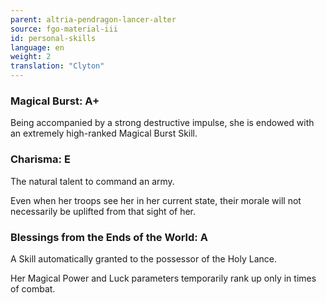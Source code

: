 ```yaml
---
parent: altria-pendragon-lancer-alter
source: fgo-material-iii
id: personal-skills
language: en
weight: 2
translation: "Clyton"
---
```


### Magical Burst: A+

Being accompanied by a strong destructive impulse, she is endowed with an extremely high-ranked Magical Burst Skill.

### Charisma: E

The natural talent to command an army.

Even when her troops see her in her current state, their morale will not necessarily be uplifted from that sight of her.

### Blessings from the Ends of the World: A

A Skill automatically granted to the possessor of the Holy Lance.

Her Magical Power and Luck parameters temporarily rank up only in times of combat.
